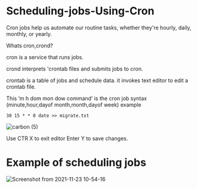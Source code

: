 # Scheduling-jobs-Using-Cron

Cron jobs help us automate our routine tasks, whether they're hourly, daily, monthly, or yearly.

Whats cron,crond? 

cron is a service that runs jobs.

crond interprets 'crontab files and submits jobs to cron.

crontab is a table of jobs and schedule data.
it invokes text editor to edit a crontab file.

This ‘m h dom mon dow command’ is the cron job syntax
  (minute,hour,dayof month,month,dayof week)
example 
```
30 15 * * 0 date >> migrate.txt
```
![carbon (5)](https://user-images.githubusercontent.com/55980747/139671091-fdd08afb-17ef-4f68-90c8-1f1d6c709b13.png)


Use CTR X to exit editor
Enter Y to save changes.

# Example of scheduling jobs

![Screenshot from 2021-11-23 10-54-16](https://user-images.githubusercontent.com/55980747/142988020-dd379c30-061c-4f19-8ee2-f30abd3eb14f.png)
